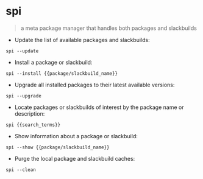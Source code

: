# spi

> a meta package manager that handles both packages and slackbuilds

- Update the list of available packages and slackbuilds:

`spi --update`

- Install a package or slackbuild:

`spi --install {{package/slackbuild_name}}`

- Upgrade all installed packages to their latest available versions:

`spi --upgrade`

- Locate packages or slackbuilds of interest by the package name or
  description:

`spi {{search_terms}}`

- Show information about a package or slackbuild:

`spi --show {{package/slackbuild_name}}`

- Purge the local package and slackbuild caches:

`spi --clean`

